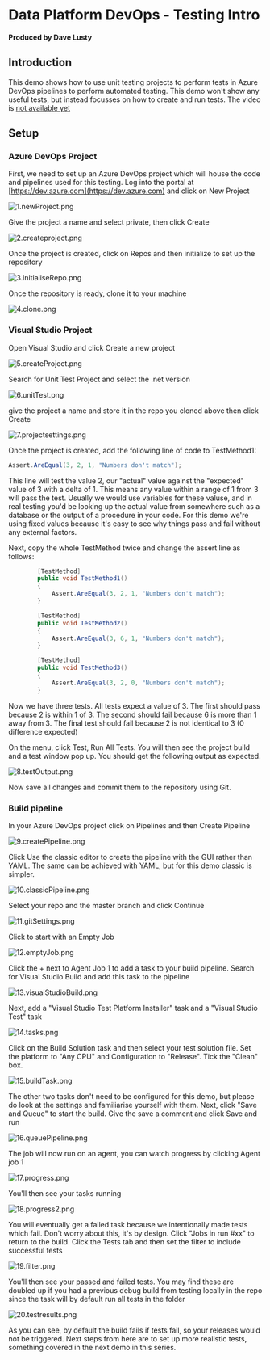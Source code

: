 # Data Platform DevOps - Testing Intro

**Produced by Dave Lusty**

## Introduction

This demo shows how to use unit testing projects to perform tests in Azure DevOps pipelines to perform automated testing. This demo won't show any useful tests, but instead focusses on how to create and run tests. The video is [not available yet](https://youtu.be/R7tJZelEt-Q )

## Setup

### Azure DevOps Project

First, we need to set up an Azure DevOps project which will house the code and pipelines used for this testing. Log into the portal at [https://dev.azure.com](https://dev.azure.com) and click on New Project

![1.newProject.png](images/1.newProject.png)

Give the project a name and select private, then click Create

![2.createproject.png](images/2.createproject.png)

Once the project is created, click on Repos and then initialize to set up the repository

![3.initialiseRepo.png](images/3.initialiseRepo.png)

Once the repository is ready, clone it to your machine

![4.clone.png](images/4.clone.png)

### Visual Studio Project

Open Visual Studio and click Create a new project

![5.createProject.png](images/5.createProject.png)

Search for Unit Test Project and select the .net version

![6.unitTest.png](images/6.unitTest.png)

give the project a name and store it in the repo you cloned above then click Create

![7.projectsettings.png](images/7.projectsettings.png)

Once the project is created, add the following line of code to TestMethod1:

```csharp
Assert.AreEqual(3, 2, 1, "Numbers don't match");
```

This line will test the value 2, our "actual" value against the "expected" value of 3 with a delta of 1. This means any value within a range of 1 from 3 will pass the test. Usually we would use variables for these valuse, and in real testing you'd be looking up the actual value from somewhere such as a database or the output of a procedure in your code. For this demo we're using fixed values because it's easy to see why things pass and fail without any external factors.

Next, copy the whole TestMethod twice and change the assert line as follows:

```csharp
        [TestMethod]
        public void TestMethod1()
        {
            Assert.AreEqual(3, 2, 1, "Numbers don't match");
        }

        [TestMethod]
        public void TestMethod2()
        {
            Assert.AreEqual(3, 6, 1, "Numbers don't match");
        }

        [TestMethod]
        public void TestMethod3()
        {
            Assert.AreEqual(3, 2, 0, "Numbers don't match");
        }
```

Now we have three tests. All tests expect a value of 3. The first should pass because 2 is within 1 of 3. The second should fail because 6 is more than 1 away from 3. The final test should fail because 2 is not identical to 3 (0 difference expected)

On the menu, click Test, Run All Tests. You will then see the project build and a test window pop up. You should get the following output as expected.

![8.testOutput.png](images/8.testOutput.png)

Now save all changes and commit them to the repository using Git.

### Build pipeline

In your Azure DevOps project click on Pipelines and then Create Pipeline

![9.createPipeline.png](images/9.createPipeline.png)

Click Use the classic editor to create the pipeline with the GUI rather than YAML. The same can be achieved with YAML, but for this demo classic is simpler.

![10.classicPipeline.png](images/10.classicPipeline.png)

Select your repo and the master branch and click Continue

![11.gitSettings.png](images/11.gitSettings.png)

Click to start with an Empty Job

![12.emptyJob.png](images/12.emptyJob.png)

Click the + next to Agent Job 1 to add a task to your build pipeline. Search for Visual Studio Build and add this task to the pipeline

![13.visualStudioBuild.png](images/13.visualStudioBuild.png)

Next, add a "Visual Studio Test Platform Installer" task and a "Visual Studio Test" task

![14.tasks.png](images/14.tasks.png)

Click on the Build Solution task and then select your test solution file. Set the platform to "Any CPU" and Configuration to "Release". Tick the "Clean" box.

![15.buildTask.png](images/15.buildTask.png)

The other two tasks don't need to be configured for this demo, but please do look at the settings and familiarise yourself with them. Next, click "Save and Queue" to start the build. Give the save a comment and click Save and run

![16.queuePipeline.png](images/16.queuePipeline.png)

The job will now run on an agent, you can watch progress by clicking Agent job 1

![17.progress.png](images/17.progress.png)

You'll then see your tasks running

![18.progress2.png](images/18.progress2.png)

You will eventually get a failed task because we intentionally made tests which fail. Don't worry about this, it's by design. Click "Jobs in run #xx" to return to the build. Click the Tests tab and then set the filter to include successful tests

![19.filter.png](images/19.filter.png)

You'll then see your passed and failed tests. You may find these are doubled up if you had a previous debug build from testing locally in the repo since the task will by default run all tests in the folder

![20.testresults.png](images/20.testresults.png)

As you can see, by default the build fails if tests fail, so your releases would not be triggered. Next steps from here are to set up more realistic tests, something covered in the next demo in this series.